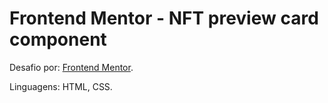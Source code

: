 # Frontend Mentor - NFT preview card component
Desafio por: [Frontend Mentor](https://www.frontendmentor.io).

Linguagens: HTML, CSS.

